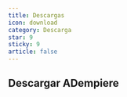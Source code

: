```yaml
---
title: Descargas
icon: download
category: Descarga
star: 9
sticky: 9
article: false
---
```


## Descargar ADempiere
